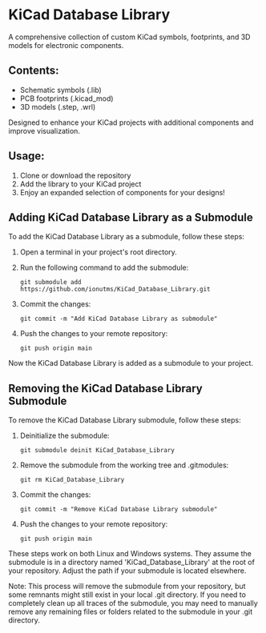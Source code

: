 # KiCad Database Library

A comprehensive collection of custom KiCad symbols, footprints, and 3D models for electronic components.

## Contents:
- Schematic symbols (.lib)
- PCB footprints (.kicad_mod)
- 3D models (.step, .wrl)

Designed to enhance your KiCad projects with additional components and improve visualization.

## Usage:
1. Clone or download the repository
2. Add the library to your KiCad project
3. Enjoy an expanded selection of components for your designs!

## Adding KiCad Database Library as a Submodule

To add the KiCad Database Library as a submodule, follow these steps:

1. Open a terminal in your project's root directory.
2. Run the following command to add the submodule:

   ```
   git submodule add https://github.com/ionutms/KiCad_Database_Library.git
   ```

3. Commit the changes:

   ```
   git commit -m "Add KiCad Database Library as submodule"
   ```

4. Push the changes to your remote repository:

   ```
   git push origin main
   ```

Now the KiCad Database Library is added as a submodule to your project.

## Removing the KiCad Database Library Submodule

To remove the KiCad Database Library submodule, follow these steps:

1. Deinitialize the submodule:

   ```
   git submodule deinit KiCad_Database_Library
   ```

2. Remove the submodule from the working tree and .gitmodules:

   ```
   git rm KiCad_Database_Library
   ```

3. Commit the changes:

   ```
   git commit -m "Remove KiCad Database Library submodule"
   ```

4. Push the changes to your remote repository:

   ```
   git push origin main
   ```

These steps work on both Linux and Windows systems. They assume the submodule is in a directory named 'KiCad_Database_Library' at the root of your repository. Adjust the path if your submodule is located elsewhere.

Note: This process will remove the submodule from your repository, but some remnants might still exist in your local .git directory. If you need to completely clean up all traces of the submodule, you may need to manually remove any remaining files or folders related to the submodule in your .git directory.
